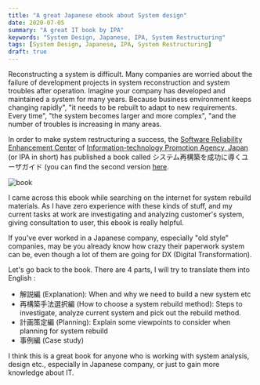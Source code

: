 ```yaml
---
title: "A great Japanese ebook about System design"
date: 2020-07-05
summary: "A great IT book by IPA"
keywords: "System Design, Japanese, IPA, System Restructuring"
tags: [System Design, Japanese, IPA, System Restructuring]
draft: true
---
```


Reconstructing a system is difficult. Many companies are worried about the failure of development projects in system reconstruction and system troubles after operation. Imagine your company has developed and maintained a system for many years. Because business environment keeps changing rapidly", "it needs to be rebuilt to adapt to new requirements. Every time", "the system becomes larger and more complex", "and the number of troubles is increasing in many areas.


In order to make system restructuring a success, the [Software Reliability Enhancement Center](https://www.ipa.go.jp/sec/about/info.html) of [Information-technology Promotion Agency, Japan](https://ja.wikipedia.org/wiki/%E6%83%85%E5%A0%B1%E5%87%A6%E7%90%86%E6%8E%A8%E9%80%B2%E6%A9%9F%E6%A7%8B) (or IPA in short) has published a book called システム再構築を成功に導くユーザガイド (you can find the second version [here](https://www.ipa.go.jp/sec/publish/tn16-009.html).


![book](book_cover.png)

I came across this ebook while searching on the internet for system rebuild materials. As I have zero experience with these kinds of stuff, and my current tasks at work are investigating and analyzing customer's system, giving consultation to user, this ebook is really helpful.


If you've ever worked in a Japanese company, especially "old style" companies, may be you already know how crazy their paperwork system can be, even though a lot of them are going for DX (Digital Transformation).


Let's go back to the book. There are 4 parts, I will try to translate them into English :
* 解説編 (Explanation): When and why we need to build a new system etc
* 再構築手法選択編 (How to choose a system rebuild method): Steps to investigate, analyze current system and pick out the rebuild method.
* 計画策定編 (Planning): Explain some viewpoints to consider when planning for system rebuild
* 事例編 (Case study)

I think this is a great book for anyone who is working with system analysis, design etc., especially in Japanese company, or just to gain more knowledge about IT.